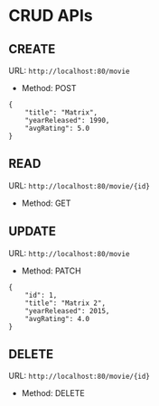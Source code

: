 # CRUD APIs
## CREATE
URL: `http://localhost:80/movie`
* Method: POST
```
{
    "title": "Matrix",
    "yearReleased": 1990,
    "avgRating": 5.0
}
```

## READ
URL: `http://localhost:80/movie/{id}`
* Method: GET

## UPDATE
URL: `http://localhost:80/movie`
* Method: PATCH
```
{
    "id": 1,
    "title": "Matrix 2",
    "yearReleased": 2015,
    "avgRating": 4.0
}
```

## DELETE
URL: `http://localhost:80/movie/{id}`
* Method: DELETE
